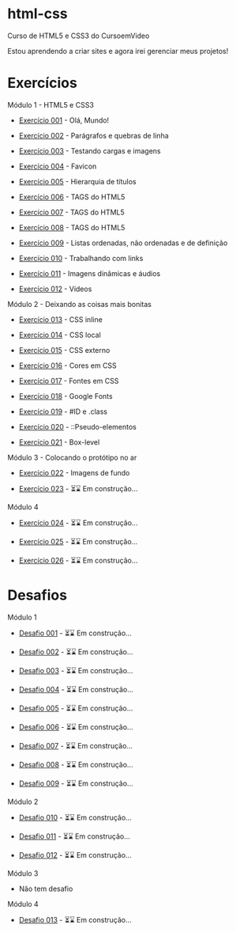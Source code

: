 # html-css
 Curso de HTML5 e CSS3 do CursoemVideo

 Estou aprendendo a criar sites e agora irei gerenciar meus projetos!

 <h1>Exercícios</h1>
 Módulo 1 - HTML5 e CSS3
 
 <ul>
    <li><a href="https://juliafclima.github.io/html-css/exercicios/ex001/index.html">Exercício 001</a> - Olá,  Mundo!</li>
 </ul>

<ul>
    <li><a href="https://juliafclima.github.io/html-css/exercicios/ex002/index.html">Exercício 002</a> - Parágrafos e quebras de linha</li>
 </ul>
 
 <ul>
    <li><a href="https://juliafclima.github.io/html-css/exercicios/ex003/index.html">Exercício 003</a> - Testando cargas e imagens</li>
 </ul>
 
 <ul>
    <li><a href="https://juliafclima.github.io/html-css/exercicios/ex004/index.html">Exercício 004</a> - Favicon</li>
 </ul>
 
 <ul>
    <li><a href="https://juliafclima.github.io/html-css/exercicios/ex005/index.html">Exercício 005</a> - Hierarquia de títulos</li>
 </ul>

 <ul>
    <li><a href="https://juliafclima.github.io/html-css/exercicios/ex006/index.html">Exercício 006</a> - TAGS do HTML5</li>
 </ul>

 <ul>
    <li><a href="https://juliafclima.github.io/html-css/exercicios/ex007/index.html">Exercício 007</a> - TAGS do HTML5</li>
 </ul>

 <ul>
    <li><a href="https://juliafclima.github.io/html-css/exercicios/ex008/index.html">Exercício 008</a> - TAGS do HTML5</li>
 </ul>

 <ul>
    <li><a href="https://juliafclima.github.io/html-css/exercicios/ex009/index.html">Exercício 009</a> - Listas ordenadas, não ordenadas e de definição</li>
 </ul>

 <ul>
    <li><a href="https://juliafclima.github.io/html-css/exercicios/ex010/index.html">Exercício 010</a> - Trabalhando com links</li>
 </ul>

 <ul>
    <li><a href="https://juliafclima.github.io/html-css/exercicios/ex011/index.html">Exercício 011</a> - Imagens dinâmicas e áudios</li>
 </ul>

 <ul>
    <li><a href="https://juliafclima.github.io/html-css/exercicios/ex012/index.html">Exercício 012</a> - Vídeos</li>
 </ul>

Módulo 2 - Deixando as coisas mais bonitas

 <ul>
    <li><a href="https://juliafclima.github.io/html-css/exercicios/ex013/index.html">Exercício 013</a> - CSS inline</li>
 </ul>

 <ul>
    <li><a href="https://juliafclima.github.io/html-css/exercicios/ex014/index.html">Exercício 014</a> - CSS local</li>
 </ul>

 <ul>
    <li><a href="https://juliafclima.github.io/html-css/exercicios/ex015/index.html">Exercício 015</a> - CSS externo</li>
 </ul>

 <ul>
    <li><a href="https://juliafclima.github.io/html-css/exercicios/ex016/index.html">Exercício 016</a> - Cores em CSS</li>
 </ul>

 <ul>
    <li><a href="https://juliafclima.github.io/html-css/exercicios/ex017/index.html">Exercício 017</a> - Fontes em CSS</li>
 </ul>

 <ul>
    <li><a href="https://juliafclima.github.io/html-css/exercicios/ex018/index.html">Exercício 018</a> - Google Fonts</li>
 </ul>

 <ul>
    <li><a href="https://juliafclima.github.io/html-css/exercicios/ex019/index.html">Exercício 019</a> - #ID e .class</li>
 </ul>

 <ul>
    <li><a href="https://juliafclima.github.io/html-css/exercicios/ex020/index.html">Exercício 020</a> - ::Pseudo-elementos</li>
 </ul>

 <ul>
    <li><a href="https://juliafclima.github.io/html-css/exercicios/ex021/index.html">Exercício 021</a> - Box-level</li>
 </ul>

Módulo 3 - Colocando o protótipo no ar

 <ul>
    <li><a href="https://juliafclima.github.io/html-css/exercicios/ex022/index.html">Exercício 022</a> - Imagens de fundo</li>
 </ul>

 <ul>
    <li><a href="#">Exercício 023</a> - ⏳⌛️ Em construção...</li>
 </ul>

 Módulo 4

  <ul>
    <li><a href="#">Exercício 024</a> - ⏳⌛️ Em construção...</li>
 </ul>

  <ul>
    <li><a href="#">Exercício 025</a> - ⏳⌛️ Em construção...</li>
 </ul>

  <ul>
    <li><a href="#">Exercício 026</a> - ⏳⌛️ Em construção...</li>
 </ul>
 
 <h1>Desafios</h1>
 Módulo 1 
 
 <ul>
 <li><a href="#"> Desafio 001</a> - ⏳⌛️ Em construção...
 </ul>
 
 <ul>
  <li><a href="#"> Desafio 002</a> - ⏳⌛️ Em construção...
 </ul>
 
<ul>
  <li><a href="#"> Desafio 003</a> - ⏳⌛️ Em construção...
 </ul>
 
<ul>
  <li><a href="#"> Desafio 004</a> - ⏳⌛️ Em construção...
 </ul>
 
<ul>
  <li><a href="#"> Desafio 005</a> - ⏳⌛️ Em construção...
 </ul>
 
<ul>
  <li><a href="#"> Desafio 006</a> - ⏳⌛️ Em construção...
 </ul>
 
 <ul>
  <li><a href="#"> Desafio 007</a> - ⏳⌛️ Em construção...
 </ul>
 
<ul>
  <li><a href="#"> Desafio 008</a> - ⏳⌛️ Em construção...
 </ul>
 
<ul>
  <li><a href="#"> Desafio 009</a> - ⏳⌛️ Em construção...
 </ul>
 
 Módulo 2 
   
 <ul>
  <li><a href="#"> Desafio 010</a> - ⏳⌛️ Em construção...
 </ul>
   
 <ul>
  <li><a href="#"> Desafio 011</a> - ⏳⌛️ Em construção...
 </ul>
   
   <ul>
  <li><a href="#"> Desafio 012</a> - ⏳⌛️ Em construção...
 </ul>
  
 Módulo 3
   
   <ul>
    <li><p>Não tem desafio</p>
 </ul>
   
 Módulo 4
   
   <ul>
  <li><a href="#"> Desafio 013</a> - ⏳⌛️ Em construção...
 </ul>
